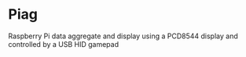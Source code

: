 # Piag
Raspberry Pi data aggregate and display using a PCD8544 display and controlled by a USB HID gamepad
